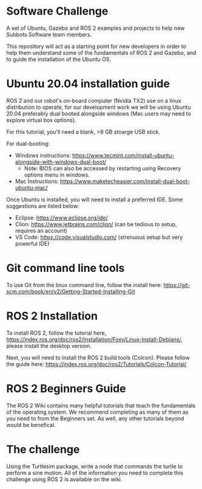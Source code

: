 # Software Challenge

A set of Ubuntu, Gazebo and ROS 2 examples and projects to help new Subbots Software team members.

This repository will act as a starting point for new developers in order to help them understand some of the fundamentals of ROS 2 and Gazebo, and to guide the installation of the Ubuntu OS.

# Ubuntu 20.04 installation guide

ROS 2 and our robot's on-board computer (Nvidia TX2) use on a linux distribution to operate, for our development work we will be using Ubuntu 20.04 preferably dual booted alongside windows (Mac users may need to explore virtual box options).

For this tutorial, you'll need a blank, >8 GB stoarge USB stick. 

For dual-booting: 
* Windows instructions: https://www.tecmint.com/install-ubuntu-alongside-with-windows-dual-boot/
  * Note: BIOS can also be accessed by restarting using Recovery options menu in windows. 
* Mac Instructions: https://www.maketecheasier.com/install-dual-boot-ubuntu-mac/
  
Once Ubuntu is installed, you will need to install a preferred IDE. Some suggestions are listed below: 

* Eclipse: https://www.eclipse.org/ide/
* Clion: https://www.jetbrains.com/clion/ (can be tedious to setup, requires an account) 
* VS Code: https://code.visualstudio.com/ (strenuous setup but very powerful IDE) 

# Git command line tools 

To use Git from the linux command line, follow the install here: https://git-scm.com/book/en/v2/Getting-Started-Installing-Git

# ROS 2 Installation

To install ROS 2, follow the tutorial here, https://index.ros.org/doc/ros2/Installation/Foxy/Linux-Install-Debians/, please install the desktop version. 

Next, you will need to install the ROS 2 build tools (Colcon). Please follow the guide here: https://index.ros.org/doc/ros2/Tutorials/Colcon-Tutorial/

# ROS 2 Beginners Guide

The ROS 2 Wiki contains many helpful tutorials that teach the fundamentals of the operating system. We recommend completing as many of them as you need to from the Beginners set. As well, any other tutorials beyond would be benefical. 

# The challenge 

Using the Turtlesim package, write a node that commands the turtle to perform a sine motion. All of the information you need to complete this challenge using ROS 2 is available on the wiki. 
